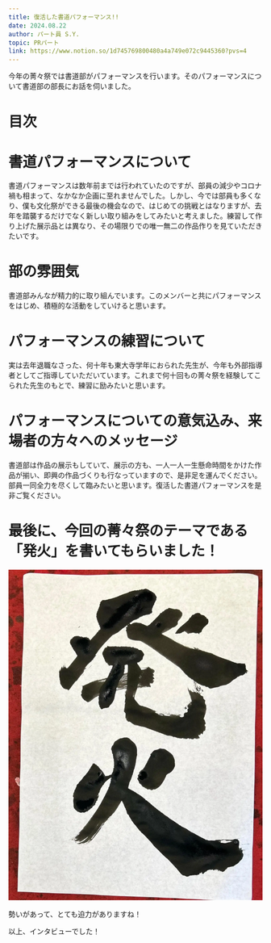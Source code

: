 ```yaml
---
title: 復活した書道パフォーマンス!!
date: 2024.08.22
author: パート員 S.Y.
topic: PRパート
link: https://www.notion.so/1d745769800480a4a749e072c9445360?pvs=4
---
```


今年の菁々祭では書道部がパフォーマンスを行います。そのパフォーマンスについて書道部の部長にお話を伺いました。

# 目次

# **書道パフォーマンスについて**

書道パフォーマンスは数年前までは行われていたのですが、部員の減少やコロナ禍も相まって、なかなか企画に至れませんでした。しかし、今では部員も多くなり、僕も文化祭ができる最後の機会なので、はじめての挑戦とはなりますが、去年を踏襲するだけでなく新しい取り組みをしてみたいと考えました。練習して作り上げた展示品とは異なり、その場限りでの唯一無二の作品作りを見ていただきたいです。

# **部の雰囲気**

書道部みんなが精力的に取り組んでいます。このメンバーと共にパフォーマンスをはじめ、積極的な活動をしていけると思います。

# **パフォーマンスの練習について**

実は去年退職なさった、何十年も東大寺学年におられた先生が、今年も外部指導者としてご指導していただいています。これまで何十回もの菁々祭を経験してこられた先生のもとで、練習に励みたいと思います。

# **パフォーマンスについての意気込み、来場者の方々へのメッセージ**

書道部は作品の展示もしていて、展示の方も、一人一人一生懸命時間をかけた作品が揃い、即興の作品づくりも行なっていますので、是非足を運んでください。部員一同全力を尽くして臨みたいと思います。復活した書道パフォーマンスを是非ご覧ください。

# **最後に、今回の菁々祭のテーマである「発火」を書いてもらいました！**

![image.png](image.png)

勢いがあって、とても迫力がありますね！

以上、インタビューでした！
